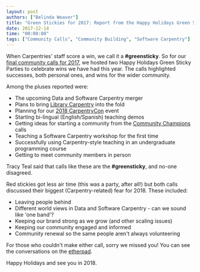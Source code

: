 ```yaml
---
layout: post
authors: ["Belinda Weaver"]
title: "Green Stickies for 2017: Report from the Happy Holidays Green Sticky Party Calls"
date: 2017-12-14
time: "00:00:00"
tags: ["Community Calls", "Community Building", "Software Carpentry"]
---
```


When Carpentries' staff score a win, we call it a **#greensticky**. So for our
[final community calls for 2017](http://pad.software-carpentry.org/community-call-2017-12-14), we hosted two 
Happy Holidays Green Sticky Parties to celebrate wins we have had this year. The calls highlighted successes, both personal ones, 
and wins for the wider community. 

Among the pluses reported were: 

- The upcoming Data and Software Carpentry merger
- Plans to bring [Library Carpentry](http://librarycarpentry.github.io/) into the fold
- Planning for our [2018 CarpentryCon](http://www.carpentrycon.org/) event
- Starting bi-lingual (English/Spanish) teaching demos
- Getting ideas for starting a community from the [Community Champions](http://pad.software-carpentry.org/champions) calls 
- Teaching a Software Carpentry workshop for the first time
- Successfully using Carpentry-style teaching in an undergraduate programming course 
- Getting to meet community members in person 

Tracy Teal said that calls like these are the **#greensticky**, and no-one disagreed.

Red stickies got less air time (this was a party, after all!) but both calls discussed their biggest (Carpentry-related) fear for 
2018. These included:

- Leaving people behind 
- Different world views in Data and Software Carpentry - can we sound like 'one band'?
- Keeping our brand strong as we grow (and other scaling issues)
- Keeping our community engaged and informed
- Community renewal so the same people aren't always volunteering

For those who couldn't make either call, sorry we missed you! You can see the conversations on the [etherpad](http://pad.software-carpentry.org/community-call-2017-12-14).

Happy Holidays and see you in 2018.
